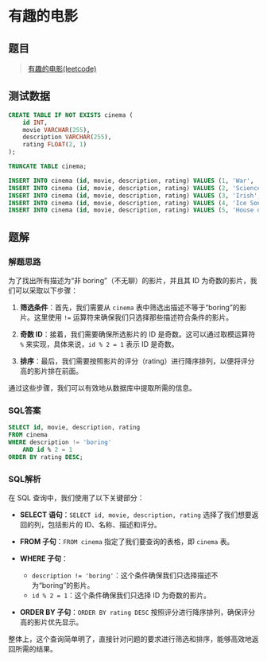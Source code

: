 # 有趣的电影

## 题目

> [有趣的电影(leetcode)](https://leetcode.cn/problems/not-boring-movies/description/?envType=study-plan-v2&envId=sql-free-50)

## 测试数据

```sql
CREATE TABLE IF NOT EXISTS cinema (
    id INT,
    movie VARCHAR(255),
    description VARCHAR(255),
    rating FLOAT(2, 1)
);

TRUNCATE TABLE cinema;

INSERT INTO cinema (id, movie, description, rating) VALUES (1, 'War', 'great 3D', 8.9);
INSERT INTO cinema (id, movie, description, rating) VALUES (2, 'Science', 'fiction', 8.5);
INSERT INTO cinema (id, movie, description, rating) VALUES (3, 'Irish', 'boring', 6.2);
INSERT INTO cinema (id, movie, description, rating) VALUES (4, 'Ice Song', 'Fantasy', 8.6);
INSERT INTO cinema (id, movie, description, rating) VALUES (5, 'House of Cards', 'Interesting', 9.1);
```

## 题解

### 解题思路

为了找出所有描述为“非 boring”（不无聊）的影片，并且其 ID 为奇数的影片，我们可以采取以下步骤：

1. **筛选条件**：首先，我们需要从 `cinema` 表中筛选出描述不等于“boring”的影片。这里使用 `!=` 运算符来确保我们只选择那些描述符合条件的影片。

2. **奇数 ID**：接着，我们需要确保所选影片的 ID 是奇数。这可以通过取模运算符 `%` 来实现，具体来说，`id % 2 = 1` 表示 ID 是奇数。

3. **排序**：最后，我们需要按照影片的评分（rating）进行降序排列，以便将评分高的影片排在前面。

通过这些步骤，我们可以有效地从数据库中提取所需的信息。

### SQL答案

```sql
SELECT id, movie, description, rating
FROM cinema
WHERE description != 'boring'
	AND id % 2 = 1
ORDER BY rating DESC;
```

### SQL解析

在 SQL 查询中，我们使用了以下关键部分：

- **SELECT 语句**：`SELECT id, movie, description, rating` 选择了我们想要返回的列，包括影片的 ID、名称、描述和评分。

- **FROM 子句**：`FROM cinema` 指定了我们要查询的表格，即 `cinema` 表。

- **WHERE 子句**：
    - `description != 'boring'`：这个条件确保我们只选择描述不为“boring”的影片。
    - `id % 2 = 1`：这个条件确保我们只选择 ID 为奇数的影片。

- **ORDER BY 子句**：`ORDER BY rating DESC` 按照评分进行降序排列，确保评分高的影片优先显示。

整体上，这个查询简单明了，直接针对问题的要求进行筛选和排序，能够高效地返回所需的结果。